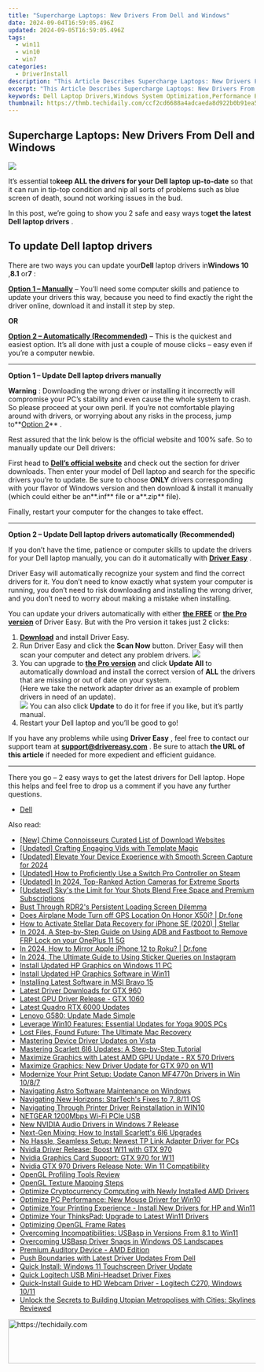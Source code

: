 ```yaml
---
title: "Supercharge Laptops: New Drivers From Dell and Windows"
date: 2024-09-04T16:59:05.496Z
updated: 2024-09-05T16:59:05.496Z
tags:
  - win11
  - win10
  - win7
categories:
  - DriverInstall
description: "This Article Describes Supercharge Laptops: New Drivers From Dell and Windows"
excerpt: "This Article Describes Supercharge Laptops: New Drivers From Dell and Windows"
keywords: Dell Laptop Drivers,Windows System Optimization,Performance Boosting Software for Laptops,Latest Dell Laptop Enhancements,Windows Compatibility Updates for Laptops,Optimize Dell Laptop Performance,Dell New Driver Release Guide
thumbnail: https://thmb.techidaily.com/ccf2cd6688a4adcaeda8d922b0b91ea561ec3cf2936a8b4a71d20d4455d103fb.jpg
---
```


## Supercharge Laptops: New Drivers From Dell and Windows

![](https://images.drivereasy.com/wp-content/uploads/2018/08/img_5b7a8e7292419.jpg)

 It’s essential to**keep ALL the drivers for your Dell laptop up-to-date** so that it can run in tip-top condition and nip all sorts of problems such as blue screen of death, sound not working issues in the bud.

 In this post, we’re going to show you 2 safe and easy ways to**get the latest Dell laptop drivers** .

## To update Dell laptop drivers

 There are two ways you can update your**Dell** laptop drivers in**Windows 10** ,**8.1** or**7** :

[**Option 1 – Manually**](#O1) – You’ll need some computer skills and patience to update your drivers this way, because you need to find exactly the right the driver online, download it and install it step by step.

**OR**

[**Option 2 – Automatically (Recommended)**](#O2) – This is the quickest and easiest option. It’s all done with just a couple of mouse clicks – easy even if you’re a computer newbie.

---

 **Option 1 – Update Dell laptop drivers manually**

**Warning** : Downloading the wrong driver or installing it incorrectly will compromise your PC’s stability and even cause the whole system to crash. So please proceed at your own peril. If you’re not comfortable playing around with drivers, or worrying about any risks in the process, jump to**[Option 2](#O2)** .

 Rest assured that the link below is the official website and 100% safe. So to manually update our Dell drivers:

 First head to **[Dell’s official website](https://shop-links.co/link/?exclusive=1&publisher_slug=itechdaily19598&url=https%3A%2F%2Fwww.dell.com%2Fen-us)** [](https://shop-links.co/link/?exclusive=1&publisher_slug=itechdaily19598&url=https%3A%2F%2Fwww.dell.com%2Fen-us) and check out the section for driver downloads. Then enter your model of Dell laptop and search for the specific drivers you’re to update. Be sure to choose **ONLY** drivers corresponding with your flavor of Windows version and then download & install it manually (which could either be an**.inf** file or a**.zip** file).

Finally, restart your computer for the changes to take effect.

---

 **Option 2 – Update Dell laptop drivers automatically (Recommended)**

 If you don’t have the time, patience or computer skills to update the  drivers for your Dell laptop manually, you can do it automatically with **[Driver Easy](https://tools.techidaily.com/drivereasy/download/)**  .

 Driver Easy will automatically recognize your system and find the correct drivers for it. You don’t need to know exactly what system your computer is running, you don’t need to risk downloading and installing the wrong driver, and you don’t need to worry about making a mistake when installing.

 You can update your drivers automatically with either **[the FREE](https://tools.techidaily.com/drivereasy/download/)**  or **[the Pro version](https://tools.techidaily.com/drivereasy/download/)**  of Driver Easy. But with the Pro version it takes just 2 clicks:

1. **[Download](https://tools.techidaily.com/drivereasy/download/)**  and install Driver Easy.
2. Run Driver Easy and click the **Scan Now** button. Driver Easy will then scan your computer and detect any problem drivers. ![](https://images.drivereasy.com/wp-content/uploads/2018/07/img_5b5aefd675a7c.jpg)
3. You can upgrade to **[the Pro version](https://tools.techidaily.com/drivereasy/download/)**  and click **Update All** to automatically download and install the correct version of **ALL**  the drivers that are missing or out of date on your system.  
 (Here we take the network adapter driver as an example of problem drivers in need of an update).  
![](https://images.drivereasy.com/wp-content/uploads/2018/07/img_5b5af0deb80ba.jpg) You can also click **Update**   to do it for free if you like, but it’s partly manual.
4. Restart your Dell laptop and you’ll be good to go!

 If you have any problems while using **Driver Easy** , feel free to contact our support team at **<support@drivereasy.com>** . Be sure to attach **the URL of this article** if needed for more expedient and efficient guidance.

---

 There you go – 2 easy ways to get the latest drivers for Dell laptop. Hope this helps and feel free to drop us a comment if you have any further questions.

* [Dell](https://tools.techidaily.com/drivereasy/download/)

<ins class="adsbygoogle"
     style="display:block"
     data-ad-format="autorelaxed"
     data-ad-client="ca-pub-7571918770474297"
     data-ad-slot="1223367746"></ins>



<ins class="adsbygoogle"
     style="display:block"
     data-ad-client="ca-pub-7571918770474297"
     data-ad-slot="8358498916"
     data-ad-format="auto"
     data-full-width-responsive="true"></ins>

<span class="atpl-alsoreadstyle">Also read:</span>
<div><ul>
<li><a href="https://extra-tips.techidaily.com/new-chime-connoisseurs-curated-list-of-download-websites/"><u>[New] Chime Connoisseurs  Curated List of Download Websites</u></a></li>
<li><a href="https://youtube-videos.techidaily.com/updated-crafting-engaging-vids-with-template-magic/"><u>[Updated] Crafting Engaging Vids with Template Magic</u></a></li>
<li><a href="https://desktop-recording.techidaily.com/updated-elevate-your-device-experience-with-smooth-screen-capture-for-2024/"><u>[Updated] Elevate Your Device Experience with Smooth Screen Capture for 2024</u></a></li>
<li><a href="https://screen-activity-recording.techidaily.com/updated-how-to-proficiently-use-a-switch-pro-controller-on-steam/"><u>[Updated] How to Proficiently Use a Switch Pro Controller on Steam</u></a></li>
<li><a href="https://article-files.techidaily.com/updated-in-2024-top-ranked-action-cameras-for-extreme-sports/"><u>[Updated] In 2024, Top-Ranked Action Cameras for Extreme Sports</u></a></li>
<li><a href="https://fox-blue.techidaily.com/updated-skys-the-limit-for-your-shots-blend-free-space-and-premium-subscriptions/"><u>[Updated] Sky's the Limit for Your Shots  Blend Free Space and Premium Subscriptions</u></a></li>
<li><a href="https://win-answers.techidaily.com/bust-through-rdr2s-persistent-loading-screen-dilemma/"><u>Bust Through RDR2's Persistent Loading Screen Dilemma</u></a></li>
<li><a href="https://fake-location.techidaily.com/does-airplane-mode-turn-off-gps-location-on-honor-x50i-drfone-by-drfone-virtual-android/"><u>Does Airplane Mode Turn off GPS Location On Honor X50i? | Dr.fone</u></a></li>
<li><a href="https://phone-solutions.techidaily.com/how-to-activate-stellar-data-recovery-for-iphone-se-2020-stellar-by-stellar-data-recovery-ios-iphone-data-recovery/"><u>How to Activate Stellar Data Recovery for iPhone SE (2020) | Stellar</u></a></li>
<li><a href="https://android-frp.techidaily.com/in-2024-a-step-by-step-guide-on-using-adb-and-fastboot-to-remove-frp-lock-on-your-oneplus-11-5g-by-drfone-android/"><u>In 2024, A Step-by-Step Guide on Using ADB and Fastboot to Remove FRP Lock on your OnePlus 11 5G</u></a></li>
<li><a href="https://screen-mirror.techidaily.com/in-2024-how-to-mirror-apple-iphone-12-to-roku-drfone-by-drfone-ios/"><u>In 2024, How to Mirror Apple iPhone 12 to Roku? | Dr.fone</u></a></li>
<li><a href="https://instagram-video-recordings.techidaily.com/in-2024-the-ultimate-guide-to-using-sticker-queries-on-instagram/"><u>In 2024, The Ultimate Guide to Using Sticker Queries on Instagram</u></a></li>
<li><a href="https://driver-install.techidaily.com/install-updated-hp-graphics-on-windows-11-pc/"><u>Install Updated HP Graphics on Windows 11 PC</u></a></li>
<li><a href="https://driver-install.techidaily.com/install-updated-hp-graphics-software-in-win11/"><u>Install Updated HP Graphics Software in Win11</u></a></li>
<li><a href="https://driver-install.techidaily.com/installing-latest-software-in-msi-bravo-15/"><u>Installing Latest Software in MSI Bravo 15</u></a></li>
<li><a href="https://driver-install.techidaily.com/latest-driver-downloads-for-gtx-960/"><u>Latest Driver Downloads for GTX 960</u></a></li>
<li><a href="https://driver-install.techidaily.com/latest-gpu-driver-release-gtx-1060/"><u>Latest GPU Driver Release - GTX 1060</u></a></li>
<li><a href="https://driver-install.techidaily.com/latest-quadro-rtx-6000-updates/"><u>Latest Quadro RTX 6000 Updates</u></a></li>
<li><a href="https://driver-install.techidaily.com/lenovo-g580-update-made-simple/"><u>Lenovo G580: Update Made Simple</u></a></li>
<li><a href="https://driver-install.techidaily.com/leverage-win10-features-essential-updates-for-yoga-900s-pcs/"><u>Leverage Win10 Features: Essential Updates for Yoga 900S PCs</u></a></li>
<li><a href="https://driver-install.techidaily.com/lost-files-found-future-the-ultimate-mac-recovery/"><u>Lost Files, Found Future: The Ultimate Mac Recovery</u></a></li>
<li><a href="https://driver-install.techidaily.com/mastering-device-driver-updates-on-vista/"><u>Mastering Device Driver Updates on Vista</u></a></li>
<li><a href="https://driver-install.techidaily.com/mastering-scarlett-6i6-updates-a-step-by-step-tutorial/"><u>Mastering Scarlett 6I6 Updates: A Step-by-Step Tutorial</u></a></li>
<li><a href="https://driver-install.techidaily.com/maximize-graphics-with-latest-amd-gpu-update-rx-570-drivers/"><u>Maximize Graphics with Latest AMD GPU Update - RX 570 Drivers</u></a></li>
<li><a href="https://driver-install.techidaily.com/maximize-graphics-new-driver-update-for-gtx-970-on-w11/"><u>Maximize Graphics: New Driver Update for GTX 970 on W11</u></a></li>
<li><a href="https://driver-install.techidaily.com/modernize-your-print-setup-update-canon-mf4770n-drivers-in-win-1087/"><u>Modernize Your Print Setup: Update Canon MF4770n Drivers in Win 10/8/7</u></a></li>
<li><a href="https://driver-install.techidaily.com/navigating-astro-software-maintenance-on-windows/"><u>Navigating Astro Software Maintenance on Windows</u></a></li>
<li><a href="https://driver-install.techidaily.com/navigating-new-horizons-startechs-fixes-to-7-811-os/"><u>Navigating New Horizons: StarTech's Fixes to 7, 8/11 OS</u></a></li>
<li><a href="https://driver-install.techidaily.com/navigating-through-printer-driver-reinstallation-in-win10/"><u>Navigating Through Printer Driver Reinstallation in WIN10</u></a></li>
<li><a href="https://driver-install.techidaily.com/netgear-1200mbps-wi-fi-pcie-usb/"><u>NETGEAR 1200Mbps Wi-Fi PCIe USB</u></a></li>
<li><a href="https://driver-install.techidaily.com/new-nvidia-audio-drivers-in-windows-7-release/"><u>New NVIDIA Audio Drivers in Windows 7 Release</u></a></li>
<li><a href="https://driver-install.techidaily.com/next-gen-mixing-how-to-install-scarletts-6i6-upgrades/"><u>Next-Gen Mixing: How to Install Scarlett's 6I6 Upgrades</u></a></li>
<li><a href="https://driver-install.techidaily.com/no-hassle-seamless-setup-newest-tp-link-adapter-driver-for-pcs/"><u>No Hassle, Seamless Setup: Newest TP Link Adapter Driver for PCs</u></a></li>
<li><a href="https://driver-install.techidaily.com/nvidia-driver-release-boost-w11-with-gtx-970/"><u>Nvidia Driver Release: Boost W11 with GTX 970</u></a></li>
<li><a href="https://driver-install.techidaily.com/nvidia-graphics-card-support-gtx-970-for-w11/"><u>Nvidia Graphics Card Support: GTX 970 for W11</u></a></li>
<li><a href="https://driver-install.techidaily.com/nvidia-gtx-970-drivers-release-note-win-11-compatibility/"><u>Nvidia GTX 970 Drivers Release Note: Win 11 Compatibility</u></a></li>
<li><a href="https://driver-install.techidaily.com/opengl-profiling-tools-review/"><u>OpenGL Profiling Tools Review</u></a></li>
<li><a href="https://driver-install.techidaily.com/opengl-texture-mapping-steps/"><u>OpenGL Texture Mapping Steps</u></a></li>
<li><a href="https://driver-install.techidaily.com/optimize-cryptocurrency-computing-with-newly-installed-amd-drivers/"><u>Optimize Cryptocurrency Computing with Newly Installed AMD Drivers</u></a></li>
<li><a href="https://driver-install.techidaily.com/optimize-pc-performance-new-mouse-driver-for-win10/"><u>Optimize PC Performance: New Mouse Driver for Win10</u></a></li>
<li><a href="https://driver-install.techidaily.com/optimize-your-printing-experience-install-new-drivers-for-hp-and-win11/"><u>Optimize Your Printing Experience - Install New Drivers for HP and Win11</u></a></li>
<li><a href="https://driver-install.techidaily.com/optimize-your-thinkspad-upgrade-to-latest-win11-drivers/"><u>Optimize Your ThinksPad: Upgrade to Latest Win11 Drivers</u></a></li>
<li><a href="https://driver-install.techidaily.com/optimizing-opengl-frame-rates/"><u>Optimizing OpenGL Frame Rates</u></a></li>
<li><a href="https://driver-install.techidaily.com/overcoming-incompatibilities-usbasp-in-versions-from-81-to-win11/"><u>Overcoming Incompatibilities: USBasp in Versions From 8.1 to Win11</u></a></li>
<li><a href="https://driver-install.techidaily.com/overcoming-usbasp-driver-snags-in-windows-os-landscapes/"><u>Overcoming USBasp Driver Snags in Windows OS Landscapes</u></a></li>
<li><a href="https://driver-install.techidaily.com/premium-auditory-device-amd-edition/"><u>Premium Auditory Device - AMD Edition</u></a></li>
<li><a href="https://driver-install.techidaily.com/push-boundaries-with-latest-driver-updates-from-dell/"><u>Push Boundaries with Latest Driver Updates From Dell</u></a></li>
<li><a href="https://driver-install.techidaily.com/quick-install-windows-11-touchscreen-driver-update/"><u>Quick Install: Windows 11 Touchscreen Driver Update</u></a></li>
<li><a href="https://driver-install.techidaily.com/quick-logitech-usb-mini-headset-driver-fixes/"><u>Quick Logitech USB Mini-Headset Driver Fixes</u></a></li>
<li><a href="https://driver-install.techidaily.com/quick-install-guide-to-hd-webcam-driver-logitech-c270-windows-1011/"><u>Quick-Install Guide to HD Webcam Driver - Logitech C270, Windows 10/11</u></a></li>
<li><a href="https://buynow-reviews.techidaily.com/unlock-the-secrets-to-building-utopian-metropolises-with-cities-skylines-reviewed/"><u>Unlock the Secrets to Building Utopian Metropolises with Cities: Skylines Reviewed</u></a></li>
</ul></div>

<!-- affiliate ads begin -->
<a href="https://jalbum-affiliate-program.sjv.io/c/5597632/1584040/17916" target="_top" id="1584040">
  <img src="//a.impactradius-go.com/display-ad/17916-1584040" border="0" alt="https://techidaily.com" width="728" height="90"/>
</a>
<img height="0" width="0" src="https://jalbum-affiliate-program.sjv.io/i/5597632/1584040/17916" style="position:absolute;visibility:hidden;" border="0" />
<!-- affiliate ads end -->